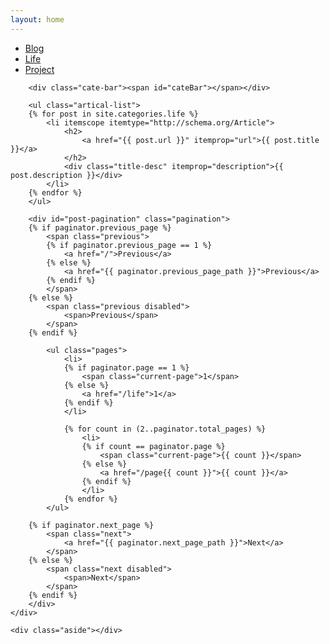 ```yaml
---
layout: home
---
```


<div class="index-content life">
    <div class="section">
        <ul class="artical-cate">
            <li><a href="/"><span>Blog</span></a></li>
	    <li class="on"><a href="/life"><span>Life</span></a></li>
            <li><a href="/project"><span>Project</span></a></li>
        </ul>

        <div class="cate-bar"><span id="cateBar"></span></div>

        <ul class="artical-list">
        {% for post in site.categories.life %}
            <li itemscope itemtype="http://schema.org/Article">
                <h2>
                    <a href="{{ post.url }}" itemprop="url">{{ post.title }}</a>
                </h2>
                <div class="title-desc" itemprop="description">{{ post.description }}</div>
            </li>
        {% endfor %}
        </ul>
		
		<div id="post-pagination" class="pagination">
		{% if paginator.previous_page %}
			<span class="previous">
			{% if paginator.previous_page == 1 %}
				<a href="/">Previous</a>
			{% else %}
				<a href="{{ paginator.previous_page_path }}">Previous</a>
			{% endif %}
			</span>
		{% else %}
			<span class="previous disabled">
				<span>Previous</span>
			</span>
		{% endif %}

			<ul class="pages">
				<li>
				{% if paginator.page == 1 %}
					<span class="current-page">1</span>
				{% else %}
					<a href="/life">1</a>
				{% endif %}
				</li>

				{% for count in (2..paginator.total_pages) %}
					<li>
					{% if count == paginator.page %}
						<span class="current-page">{{ count }}</span>
					{% else %}
						<a href="/page{{ count }}">{{ count }}</a>
					{% endif %}
					</li>
				{% endfor %}
			</ul>

		{% if paginator.next_page %}
			<span class="next">
				<a href="{{ paginator.next_page_path }}">Next</a>
			</span>
		{% else %}
			<span class="next disabled">
				<span>Next</span>
			</span>
		{% endif %}
		</div>
    </div>

    <div class="aside"></div>
</div>
